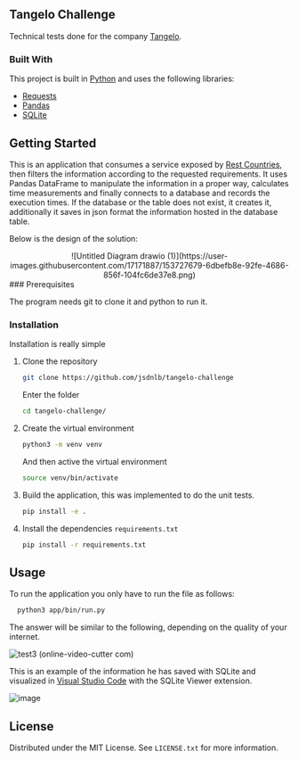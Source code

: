 ## Tangelo Challenge

Technical tests done for the company  [Tangelo](https://www.tangelolatam.com/).

### Built With

This project is built in  [Python](https://www.python.org) and uses the following libraries:

* [Requests](https://docs.python-requests.org/en/latest/)
* [Pandas](https://pandas.pydata.org/)
* [SQLite](https://www.sqlite.org/index.html)

<!-- GETTING STARTED -->
## Getting Started

This is an application that consumes a service exposed by [Rest Countries](https://restcountries.com/), then filters the information according to the requested requirements. It uses Pandas DataFrame to manipulate the information in a proper way, calculates time measurements and finally connects to a database and records the execution times. If the database or the table does not exist, it creates it, additionally it saves in json format the information hosted in the database table.

Below is the design of the solution:

<center>![Untitled Diagram drawio (1)](https://user-images.githubusercontent.com/17171887/153727679-6dbefb8e-92fe-4686-856f-104fc6de37e8.png)</center>
### Prerequisites

The program needs git to clone it and python to run it.

### Installation

Installation is really simple

1. Clone the repository
   ```sh
   git clone https://github.com/jsdnlb/tangelo-challenge
   ```
	Enter the folder
   ```sh
   cd tangelo-challenge/
   ```
2. Create the virtual environment
   ```sh
   python3 -m venv venv
   ```
	And then active the virtual environment
   ```sh
   source venv/bin/activate
   ```
4. Build the application, this was implemented to do the unit tests.
   ```sh
   pip install -e .
   ```
4. Install the dependencies   `requirements.txt`
   ```sh
   pip install -r requirements.txt
   ```
## Usage

To run the application you only have to run the file as follows:

 ```sh
   python3 app/bin/run.py
   ```

The answer will be similar to the following, depending on the quality of your internet.

![test3 (online-video-cutter com)](https://user-images.githubusercontent.com/17171887/153728428-84125d3b-ebaf-478c-b6df-1e8b071b8fb1.gif)

This is an example of the information he has saved with SQLite and visualized in [Visual Studio Code](https://code.visualstudio.com/) with the SQLite Viewer extension.

![image](https://user-images.githubusercontent.com/17171887/153725399-8af11b75-05b5-4762-8b01-a4fbebe7444f.png)

<!-- LICENSE -->
## License

Distributed under the MIT License. See `LICENSE.txt` for more information.
